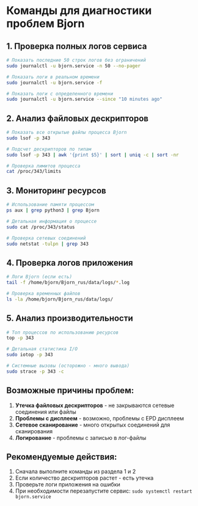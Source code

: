 # Команды для диагностики проблем Bjorn

## 1. Проверка полных логов сервиса
```bash
# Показать последние 50 строк логов без ограничений
sudo journalctl -u bjorn.service -n 50 --no-pager

# Показать логи в реальном времени
sudo journalctl -u bjorn.service -f

# Показать логи с определенного времени
sudo journalctl -u bjorn.service --since "10 minutes ago"
```

## 2. Анализ файловых дескрипторов
```bash
# Показать все открытые файлы процесса Bjorn
sudo lsof -p 343

# Подсчет дескрипторов по типам
sudo lsof -p 343 | awk '{print $5}' | sort | uniq -c | sort -nr

# Проверка лимитов процесса
cat /proc/343/limits
```

## 3. Мониторинг ресурсов
```bash
# Использование памяти процессом
ps aux | grep python3 | grep Bjorn

# Детальная информация о процессе
sudo cat /proc/343/status

# Проверка сетевых соединений
sudo netstat -tulpn | grep 343
```

## 4. Проверка логов приложения
```bash
# Логи Bjorn (если есть)
tail -f /home/bjorn/Bjorn_rus/data/logs/*.log

# Проверка временных файлов
ls -la /home/bjorn/Bjorn_rus/data/logs/
```

## 5. Анализ производительности
```bash
# Топ процессов по использованию ресурсов
top -p 343

# Детальная статистика I/O
sudo iotop -p 343

# Системные вызовы (осторожно - много вывода)
sudo strace -p 343 -c
```

## Возможные причины проблем:

1. **Утечка файловых дескрипторов** - не закрываются сетевые соединения или файлы
2. **Проблемы с дисплеем** - возможно, проблемы с EPD дисплеем
3. **Сетевое сканирование** - много открытых соединений для сканирования
4. **Логирование** - проблемы с записью в лог-файлы

## Рекомендуемые действия:

1. Сначала выполните команды из раздела 1 и 2
2. Если количество дескрипторов растет - есть утечка
3. Проверьте логи приложения на ошибки
4. При необходимости перезапустите сервис: `sudo systemctl restart bjorn.service`
